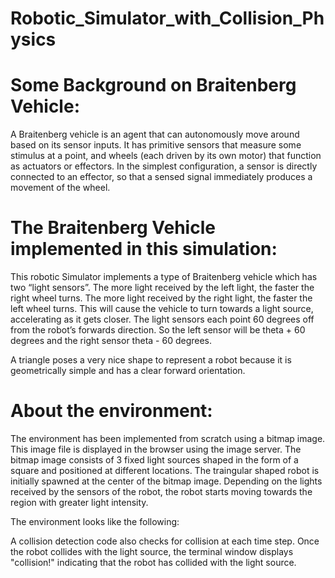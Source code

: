 # Robotic_Simulator_with_Collision_Physics

# Some Background on Braitenberg Vehicle:
A Braitenberg vehicle is an agent that can autonomously move around based on its sensor inputs. It has primitive sensors that measure some stimulus at a point, and wheels (each driven by its own motor) that function as actuators or effectors. In the simplest configuration, a sensor is directly connected to an effector, so that a sensed signal immediately produces a movement of the wheel.

# The Braitenberg Vehicle implemented in this simulation:
This robotic Simulator implements a type of Braitenberg vehicle which has two “light sensors”. The more light received by the left light, the faster the right wheel turns. The more light received by the right light, the faster the left wheel turns. This will cause the vehicle to turn towards a light source, accelerating as it gets closer. The light sensors each point 60 degrees off from the robot’s forwards direction. So the left sensor will be theta + 60 degrees and the right sensor theta - 60 degrees.

A triangle poses a very nice shape to represent a robot because it is geometrically simple and has a clear forward orientation.

# About the environment:
The environment has been implemented from scratch using a bitmap image. This image file is displayed in the browser using the image server. The bitmap image consists of 3 fixed light sources shaped in the form of a square and positioned at different locations. The traingular shaped robot is initially spawned at the center of the bitmap image. Depending on the lights received by the sensors of the robot, the robot starts moving towards the region with greater light intensity. 

The environment looks like the following:


A collision detection code also checks for collision at each time step. Once the robot collides with the light source, the terminal window displays "collision!" indicating that the robot has collided with the light source.
